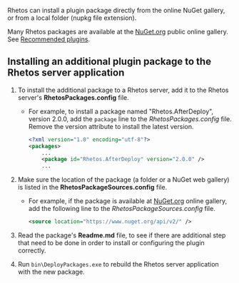 Rhetos can install a plugin package directly from the online NuGet gallery, or from a local folder (nupkg file extension).

Many Rhetos packages are available at the [NuGet.org](https://www.nuget.org/) public online gallery.
See [Recommended plugins](https://github.com/Rhetos/Rhetos/wiki/Home#recommended-plugins).

## Installing an additional plugin package to the Rhetos server application

1. To install the additional package to a Rhetos server, add it to the Rhetos server's **RhetosPackages.config** file.
    * For example, to install a package named "Rhetos.AfterDeploy", version 2.0.0, add the `package` line to the *RhetosPackages.config* file. Remove the version attribute to install the latest version.

        ```XML
        <?xml version="1.0" encoding="utf-8"?>
        <packages>
            ...
            <package id="Rhetos.AfterDeploy" version="2.0.0" />
            ...
        ```

2. Make sure the location of the package (a folder or a NuGet web gallery) is listed in the **RhetosPackageSources.config** file.
    * For example, if the package is available at [NuGet.org](https://www.nuget.org/) online gallery, add the following line to the *RhetosPackageSources.config* file.

        ```XML
        <source location="https://www.nuget.org/api/v2/" />
        ```

3. Read the package's **Readme.md** file, to see if there are additional step that need to be done in order to install or configuring the plugin correctly.

4. Run `bin\DeployPackages.exe` to rebuild the Rhetos server application with the new package.
